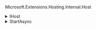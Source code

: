Microsoft.Extensions.Hosting.Internal.Host
<details>
  <summary>IHost</summary>

```cs
public interface IHost : IDisposable
{
    IServiceProvider Services { get; }
    Task StartAsync(CancellationToken cancellationToken = default);
    Task StopAsync(CancellationToken cancellationToken = default);
}
```
</details>


<details>
  <summary>StartAsync</summary>

Запуск логгера
```cs
_logger.Starting();
```
Логика для ограничения по времени выполнения задачи
```cs
CancellationTokenSource? cts = null;
CancellationTokenSource linkedCts;
if (_options.StartupTimeout != Timeout.InfiniteTimeSpan)
{
    cts = new CancellationTokenSource(_options.StartupTimeout);
    linkedCts = CancellationTokenSource.CreateLinkedTokenSource(cts.Token, cancellationToken, _applicationLifetime.ApplicationStopping);
}
else
{
    linkedCts = CancellationTokenSource.CreateLinkedTokenSource(cancellationToken, _applicationLifetime.ApplicationStopping);
}
```

  
</details>
